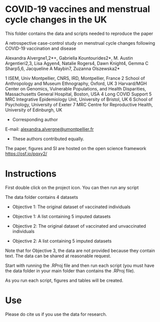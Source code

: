 # COVID-19 vaccines and menstrual cycle changes in the UK
This folder contains the data and scripts needed to reproduce the paper 

A retrospective case-control study on menstrual cycle changes following COVID-19 vaccination and disease 

Alexandra Alvergne1,2*+, Gabriella Kountourides2*, M. Austin Argentieri2,3, Lisa Agyen4, Natalie Rogers4, Dawn Knight4, Gemma C Sharp5,6, Jacqueline A Maybin7, Zuzanna Olszewska2*



1 ISEM, Univ Montpellier, CNRS, IRD, Montpellier, France
2 School of Anthropology and Museum Ethnography, Oxford, UK
3 Harvard/MGH Center on Genomics, Vulnerable Populations, and Health Disparities, Massachusetts General Hospital, Boston, USA
4 Long COVID Support 
5 MRC Integrative Epidemiology Unit, University of Bristol, UK
6 School of Psychology, University of Exeter
7 MRC Centre for Reproductive Health, University of Edinburgh, UK


+ Corresponding author

E-mail: alexandra.alvergne@umontpellier.fr


* These authors contributed equally.

The paper, figures and SI are hosted on the open science framework https://osf.io/pqxy2/

# Instructions
First double click on the project icon. You can then run any script 


The data folder contains 4 datasets

- Objective 1: The original dataset of vaccinated individuals

- Objective 1: A list containing 5 imputed datasets

- Objective 2: The original dataset of vaccinated and unvaccinated individuals

- Objective 2: A list containing 5 imputed datasets

Note that for Objective 3, the data are not provided because they contain text. The data can be shared  at reasonable request.


Start with running the .RProj file and then run each script (you must have the data folder in your main folder than contains the .RProj file).

As you run each script, figures and tables will be created.

# Use
Please do cite us if you use the data for research.
